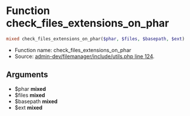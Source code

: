 Function check_files_extensions_on_phar
===========================





```php
mixed check_files_extensions_on_phar($phar, $files, $basepath, $ext)
```

* Function name: check_files_extensions_on_phar
* Source: [admin-dev/filemanager/include/utils.php line 124](https://github.com/PrestaShop/PrestaShop/blob/1.6.0.14/admin-dev/filemanager/include/utils.php#L124).

Arguments
---------

* $phar **mixed**
* $files **mixed**
* $basepath **mixed**
* $ext **mixed**

